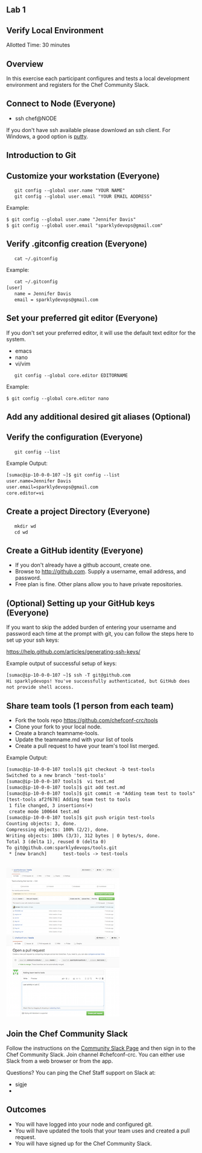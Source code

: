 ## Lab 1
## Verify Local Environment
Allotted Time: 30 minutes

## Overview

In this exercise each participant configures and tests a local development environment and registers for the Chef Community Slack.

## Connect to Node (Everyone)

* ssh chef@NODE 

If you don't have ssh available please downlowd an ssh client. For Windows, a good option is [putty](http://www.putty.org/).


## Introduction to Git

## Customize your workstation (Everyone)

```
   git config --global user.name "YOUR NAME"
   git config --global user.email "YOUR EMAIL ADDRESS"

```

Example: 

```
$ git config --global user.name "Jennifer Davis"
$ git config --global user.email "sparklydevops@gmail.com"
```

## Verify .gitconfig creation (Everyone)

```
   cat ~/.gitconfig
```

Example:

```
   cat ~/.gitconfig
[user]
   name = Jennifer Davis
   email = sparklydevops@gmail.com
```

## Set your preferred git editor (Everyone)

If you don't set your preferred editor, it will use the default text editor for the system.

* emacs
* nano
* vi/vim

```
   git config --global core.editor EDITORNAME
```

Example:
```
$ git config --global core.editor nano
```

## Add any additional desired git aliases (Optional)


## Verify the configuration (Everyone)

```
   git config --list
```

Example Output:

```
[sumac@ip-10-0-0-107 ~]$ git config --list
user.name=Jennifer Davis
user.email=sparklydevops@gmail.com
core.editor=vi
```

## Create a project Directory (Everyone)

```
   mkdir wd
   cd wd
```


## Create a GitHub identity (Everyone)

* If you don't already have a github account, create one.
* Browse to http://github.com. Supply a username, email address, and password.
* Free plan is fine. Other plans allow you to have private repositories.

## (Optional) Setting up your GitHub keys (Everyone)

If you want to skip the added burden of entering your username and password each time at the prompt with git, you can follow the steps here to set up your ssh keys:

https://help.github.com/articles/generating-ssh-keys/

Example output of successful setup of keys:

```
[sumac@ip-10-0-0-107 ~]$ ssh -T git@github.com
Hi sparklydevops! You've successfully authenticated, but GitHub does not provide shell access.
```

## Share team tools (1 person from each team)

* Fork the tools repo https://github.com/chefconf-crc/tools
* Clone your fork to your local node.
* Create a branch teamname-tools.
* Update the teamname.md with your list of tools
* Create a pull request to have your team's tool list merged.

Example Output:

```
[sumac@ip-10-0-0-107 tools]$ git checkout -b test-tools
Switched to a new branch 'test-tools'
[sumac@ip-10-0-0-107 tools]$  vi test.md
[sumac@ip-10-0-0-107 tools]$ git add test.md
[sumac@ip-10-0-0-107 tools]$ git commit -m "Adding team test to tools"
[test-tools af2f678] Adding team test to tools
 1 file changed, 3 insertions(+)
 create mode 100644 test.md
[sumac@ip-10-0-0-107 tools]$ git push origin test-tools
Counting objects: 3, done.
Compressing objects: 100% (2/2), done.
Writing objects: 100% (3/3), 312 bytes | 0 bytes/s, done.
Total 3 (delta 1), reused 0 (delta 0)
To git@github.com:sparklydevops/tools.git
 * [new branch]      test-tools -> test-tools


```

![Commiting to my branch](images/lab_0_fork.png "GUI shows availability to click on pull request.")
![Creating a pull request](images/lab_0_pull_request.png "Leave a comment and create pull request")

## Join the Chef Community Slack

Follow the instructions on the [Community Slack Page](http://community-slack.chef.io/) and then sign in to the Chef Community Slack. Join channel #chefconf-crc. You can either use Slack from a web browser or from the app. 

Questions? You can ping the Chef Staff support on Slack at:

* sigje
* 


## Outcomes

* You will have logged into your node and configured git.
* You will have updated the tools that your team uses and created a pull request. 
* You will have signed up for the Chef Community Slack.
